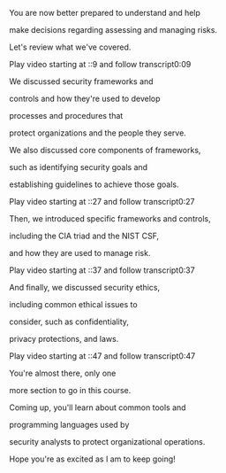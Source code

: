 You are now better prepared to understand and help 

make decisions regarding assessing and managing risks. 

Let's review what we've covered.

Play video starting at ::9 and follow transcript0:09

We discussed security frameworks and 

controls and how they're used to develop 

processes and procedures that 

protect organizations and the people they serve. 

We also discussed core components of frameworks, 

such as identifying security goals and 

establishing guidelines to achieve those goals.

Play video starting at ::27 and follow transcript0:27

Then, we introduced specific frameworks and controls, 

including the CIA triad and the NIST CSF, 

and how they are used to manage risk.

Play video starting at ::37 and follow transcript0:37

And finally, we discussed security ethics, 

including common ethical issues to 

consider, such as confidentiality, 

privacy protections, and laws.

Play video starting at ::47 and follow transcript0:47

You're almost there, only one 

more section to go in this course. 

Coming up, you'll learn about common tools and 

programming languages used by 

security analysts to protect organizational operations. 

Hope you're as excited as I am to keep going!